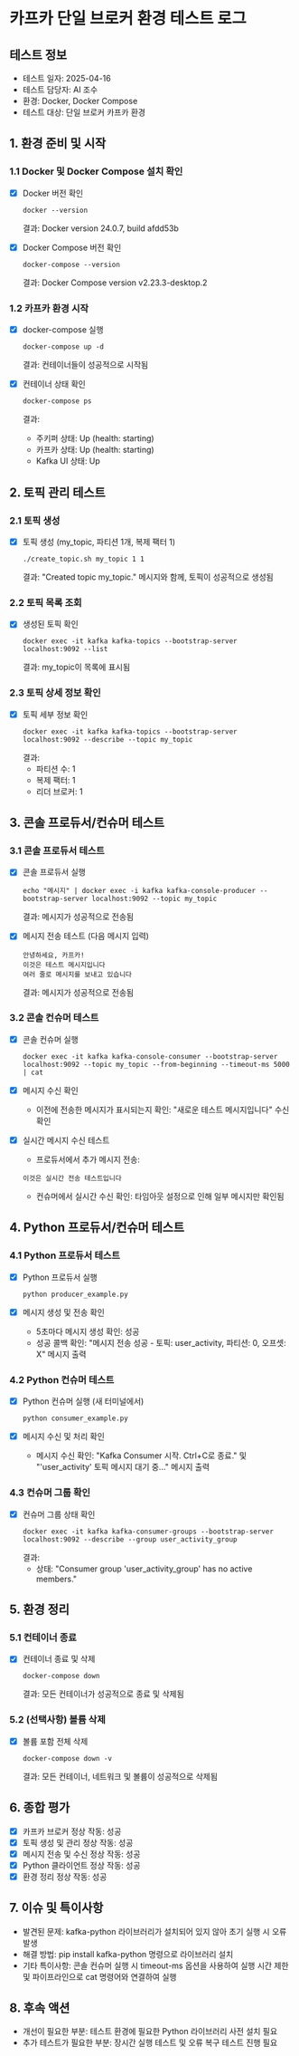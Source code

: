 # 카프카 단일 브로커 환경 테스트 로그

## 테스트 정보
- 테스트 일자: 2025-04-16
- 테스트 담당자: AI 조수
- 환경: Docker, Docker Compose
- 테스트 대상: 단일 브로커 카프카 환경

## 1. 환경 준비 및 시작

### 1.1 Docker 및 Docker Compose 설치 확인
- [x] Docker 버전 확인
  ```
  docker --version
  ```
  결과: Docker version 24.0.7, build afdd53b

- [x] Docker Compose 버전 확인
  ```
  docker-compose --version
  ```
  결과: Docker Compose version v2.23.3-desktop.2

### 1.2 카프카 환경 시작
- [x] docker-compose 실행
  ```
  docker-compose up -d
  ```
  결과: 컨테이너들이 성공적으로 시작됨

- [x] 컨테이너 상태 확인
  ```
  docker-compose ps
  ```
  결과:
  - 주키퍼 상태: Up (health: starting)
  - 카프카 상태: Up (health: starting)
  - Kafka UI 상태: Up

## 2. 토픽 관리 테스트

### 2.1 토픽 생성
- [x] 토픽 생성 (my_topic, 파티션 1개, 복제 팩터 1)
  ```
  ./create_topic.sh my_topic 1 1
  ```
  결과: "Created topic my_topic." 메시지와 함께, 토픽이 성공적으로 생성됨

### 2.2 토픽 목록 조회
- [x] 생성된 토픽 확인
  ```
  docker exec -it kafka kafka-topics --bootstrap-server localhost:9092 --list
  ```
  결과: my_topic이 목록에 표시됨

### 2.3 토픽 상세 정보 확인
- [x] 토픽 세부 정보 확인
  ```
  docker exec -it kafka kafka-topics --bootstrap-server localhost:9092 --describe --topic my_topic
  ```
  결과:
  - 파티션 수: 1
  - 복제 팩터: 1
  - 리더 브로커: 1

## 3. 콘솔 프로듀서/컨슈머 테스트

### 3.1 콘솔 프로듀서 테스트
- [x] 콘솔 프로듀서 실행
  ```
  echo "메시지" | docker exec -i kafka kafka-console-producer --bootstrap-server localhost:9092 --topic my_topic
  ```
  결과: 메시지가 성공적으로 전송됨
  
- [x] 메시지 전송 테스트 (다음 메시지 입력)
  ```
  안녕하세요, 카프카!
  이것은 테스트 메시지입니다
  여러 줄로 메시지를 보내고 있습니다
  ```
  결과: 메시지가 성공적으로 전송됨

### 3.2 콘솔 컨슈머 테스트
- [x] 콘솔 컨슈머 실행
  ```
  docker exec -it kafka kafka-console-consumer --bootstrap-server localhost:9092 --topic my_topic --from-beginning --timeout-ms 5000 | cat
  ```
  
- [x] 메시지 수신 확인
  - 이전에 전송한 메시지가 표시되는지 확인: "새로운 테스트 메시지입니다" 수신 확인
  
- [x] 실시간 메시지 수신 테스트
  - 프로듀서에서 추가 메시지 전송:
  ```
  이것은 실시간 전송 테스트입니다
  ```
  - 컨슈머에서 실시간 수신 확인: 타임아웃 설정으로 인해 일부 메시지만 확인됨

## 4. Python 프로듀서/컨슈머 테스트

### 4.1 Python 프로듀서 테스트
- [x] Python 프로듀서 실행
  ```
  python producer_example.py
  ```
  
- [x] 메시지 생성 및 전송 확인
  - 5초마다 메시지 생성 확인: 성공
  - 성공 콜백 확인: "메시지 전송 성공 - 토픽: user_activity, 파티션: 0, 오프셋: X" 메시지 출력

### 4.2 Python 컨슈머 테스트
- [x] Python 컨슈머 실행 (새 터미널에서)
  ```
  python consumer_example.py
  ```
  
- [x] 메시지 수신 및 처리 확인
  - 메시지 수신 확인: "Kafka Consumer 시작. Ctrl+C로 종료." 및 "'user_activity' 토픽 메시지 대기 중..." 메시지 출력

### 4.3 컨슈머 그룹 확인
- [x] 컨슈머 그룹 상태 확인
  ```
  docker exec -it kafka kafka-consumer-groups --bootstrap-server localhost:9092 --describe --group user_activity_group
  ```
  결과:
  - 상태: "Consumer group 'user_activity_group' has no active members."

## 5. 환경 정리

### 5.1 컨테이너 종료
- [x] 컨테이너 종료 및 삭제
  ```
  docker-compose down
  ```
  결과: 모든 컨테이너가 성공적으로 종료 및 삭제됨

### 5.2 (선택사항) 볼륨 삭제
- [x] 볼륨 포함 전체 삭제
  ```
  docker-compose down -v
  ```
  결과: 모든 컨테이너, 네트워크 및 볼륨이 성공적으로 삭제됨

## 6. 종합 평가
- [x] 카프카 브로커 정상 작동: 성공
- [x] 토픽 생성 및 관리 정상 작동: 성공
- [x] 메시지 전송 및 수신 정상 작동: 성공
- [x] Python 클라이언트 정상 작동: 성공
- [x] 환경 정리 정상 작동: 성공

## 7. 이슈 및 특이사항
- 발견된 문제: kafka-python 라이브러리가 설치되어 있지 않아 초기 실행 시 오류 발생
- 해결 방법: pip install kafka-python 명령으로 라이브러리 설치
- 기타 특이사항: 콘솔 컨슈머 실행 시 timeout-ms 옵션을 사용하여 실행 시간 제한 및 파이프라인으로 cat 명령어와 연결하여 실행

## 8. 후속 액션
- 개선이 필요한 부분: 테스트 환경에 필요한 Python 라이브러리 사전 설치 필요
- 추가 테스트가 필요한 부분: 장시간 실행 테스트 및 오류 복구 테스트 진행 필요 